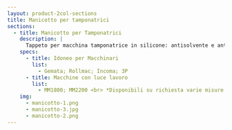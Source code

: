 ```yaml
---
layout: product-2col-sections
title: Manicotto per tamponatrici
sections:
  - title: Manicotto per Tamponatrici
    description: |
      Tappeto per macchina tamponatrice in silicone: antisolvente e antiolio, idoneo anche alla lavorazione di pellami con spessori non uniformi.
    specs:
      - title: Idoneo per Macchinari
        list:
          - Gemata; Rollmac; Incoma; 3P
      - title: Macchine con luce lavoro
        list:
          - MM1800; MM2200 <br> *Disponibili su richiesta varie misure
    img:
      - manicotto-1.png
      - manicotto-3.jpg
      - manicotto-2.png
---
```

